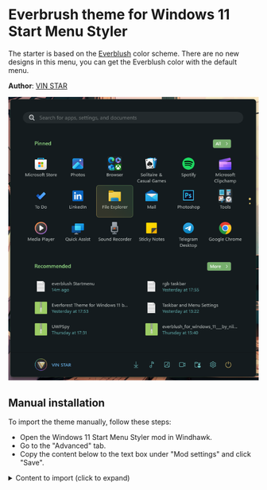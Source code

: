 # Everbrush theme for Windows 11 Start Menu Styler

The starter is based on the [Everblush](https://github.com/everblush) color scheme. There are no new designs in this menu, you can get the Everblush color with the default menu.

**Author**: [VIN STAR](https://github.com/vinstartheme)

![Screenshot](screenshot.png)
<!--
## Theme selection

The theme is integrated into the mod, and can be simply selected from the mod's
settings:

* Open the Windows 11 Start Menu Styler mod in Windhawk.
* Go to the "Settings" tab.
* Select the theme and save the settings.
-->
## Manual installation

<!-- The theme styles can also be imported manually. To do that, follow these steps: -->
To import the theme manually, follow these steps:

* Open the Windows 11 Start Menu Styler mod in Windhawk.
* Go to the "Advanced" tab.
* Copy the content below to the text box under "Mod settings" and click "Save".

<details>
<summary>Content to import (click to expand)</summary>

```json
{
  "controlStyles[0].target": "Border#AcrylicBorder",
  "controlStyles[0].styles[0]": "Background=#141b1e",
  "controlStyles[0].styles[1]": "BorderBrush=#268ccf7e",
  "controlStyles[1].target": "Border#AcrylicOverlay",
  "controlStyles[1].styles[0]": "Background=#141b1e",
  "controlStyles[2].target": "StartDocked.SearchBoxToggleButton > Grid > Border",
  "controlStyles[2].styles[0]": "Background=#232a2d",
  "controlStyles[2].styles[1]": "BorderBrush=transparent",
  "controlStyles[3].target": "StartMenu.ExpandedFolderList > Grid > Border",
  "controlStyles[3].styles[0]": "Background=#232a2d",
  "controlStyles[4].target": "TextBlock#PlaceholderText",
  "controlStyles[4].styles[0]": "Foreground=#80b3b9b8",
  "controlStyles[5].target": "Windows.UI.Xaml.Controls.Button",
  "controlStyles[5].styles[0]": "Background=#d28ccf7e",
  "controlStyles[6].target": "StackPanel > Windows.UI.Xaml.Controls.Button",
  "controlStyles[6].styles[0]": "Background=transparent",
  "controlStyles[6].styles[1]": "BorderBrush=transparent",
  "controlStyles[7].target": "Microsoft.UI.Xaml.Controls.ItemsRepeater > Windows.UI.Xaml.Controls.Button",
  "controlStyles[7].styles[0]": "Background=transparent",
  "controlStyles[7].styles[1]": "BorderBrush=transparent",
  "controlStyles[8].target": "TextBlock#DisplayName",
  "controlStyles[8].styles[0]": "Foreground=#b3b9b8",
  "controlStyles[9].target": "TextBlock#Title",
  "controlStyles[9].styles[0]": "Foreground=#b3b9b8",
  "controlStyles[10].target": "TextBlock#Subtitle",
  "controlStyles[10].styles[0]": "Foreground=#6cbfbf",
  "controlStyles[11].target": "TextBlock#PinnedListHeaderText",
  "controlStyles[11].styles[0]": "Foreground=#8ccf7e",
  "controlStyles[12].target": "TextBlock#TopLevelSuggestionsListHeaderText",
  "controlStyles[12].styles[0]": "Foreground=#8ccf7e",
  "controlStyles[13].target": "TextBlock#AllAppsHeading",
  "controlStyles[13].styles[0]": "Foreground=#8ccf7e",
  "controlStyles[14].target": "TextBlock#MoreSuggestionsListHeaderText",
  "controlStyles[14].styles[0]": "Foreground=#8ccf7e",
  "controlStyles[15].target": "TextBlock#AppDisplayName",
  "controlStyles[15].styles[0]": "Foreground=#b3b9b8",
  "controlStyles[16].target": "TextBlock#Text ",
  "controlStyles[16].styles[0]": "Foreground=#e5c76b",
  "controlStyles[17].target": "TextBlock#FolderGlyph",
  "controlStyles[17].styles[0]": "Foreground=#e5c76b",
  "controlStyles[18].target": "TextBlock#StatusMessage",
  "controlStyles[18].styles[0]": "Foreground=#8ccf7e",
  "controlStyles[19].target": "Windows.UI.Xaml.Controls.Border#ContentBorder > Windows.UI.Xaml.Controls.Grid#DroppedFlickerWorkaroundWrapper > Border@CommonStates",
  "controlStyles[19].styles[0]": "Background:=<LinearGradientBrush StartPoint=\"0.5,0\" EndPoint=\"0,0.5\"> <GradientStop Color=\"#268ccf7e\" Offset=\"0\" /><GradientStop Color=\"#26e5c76b\" Offset=\"1\" /></LinearGradientBrush>",
  "controlStyles[19].styles[1]": "BorderBrush:=<LinearGradientBrush StartPoint=\"0.5,0\" EndPoint=\"0,0.5\"> <GradientStop Color=\"#828ccf7e\" Offset=\"0\" /><GradientStop Color=\"#82e5c76b\" Offset=\"1\" /></LinearGradientBrush>",
  "controlStyles[19].styles[2]": "CornerRadius=6",
  "controlStyles[20].target": "Windows.UI.Xaml.Controls.Border#ContentBorder > Windows.UI.Xaml.Controls.Grid#DroppedFlickerWorkaroundWrapper > Border#BackgroundBorder",
  "controlStyles[20].styles[0]": "Background=transparent",
  "controlStyles[21].target": " Border#AppBorder",
  "controlStyles[21].styles[0]": "Background=#141b1e",
  "controlStyles[22].target": "Border#TaskbarSearchBackground",
  "controlStyles[22].styles[0]": "Background=#232a2d",
  "controlStyles[22].styles[1]": "BorderBrush=transparent",
  "controlStyles[23].target": "Grid",
  "controlStyles[23].styles[0]": "RequestedTheme=2",
  "controlStyles[24].target": "TextBlock#UserTileNameText",
  "controlStyles[24].styles[0]": "Foreground=#67b0e8",
  "controlStyles[25].target": "Windows.UI.Xaml.Controls.ContentPresenter > Windows.UI.Xaml.Controls.FontIcon > Windows.UI.Xaml.Controls.Grid > Windows.UI.Xaml.Controls.TextBlock",
  "controlStyles[25].styles[0]": "Foreground=#6cbfbf",
  "controlStyles[26].target": "Windows.UI.Xaml.Controls.Grid > Windows.UI.Xaml.Controls.FontIcon > Windows.UI.Xaml.Controls.Grid > Windows.UI.Xaml.Controls.TextBlock",
  "controlStyles[26].styles[0]": "Foreground=#e5c76b",
  "controlStyles[27].target": "MenuFlyoutPresenter",
  "controlStyles[27].styles[0]": "Background=#232a2d",
  "controlStyles[28].target": "Windows.UI.Xaml.Controls.FontIcon#SearchGlyph > Windows.UI.Xaml.Controls.Grid > Windows.UI.Xaml.Controls.TextBlock",
  "controlStyles[28].styles[0]": "Foreground=#232a2d"
}
```
</details>
